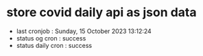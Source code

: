# store covid daily api as json data

- last cronjob : Sunday, 15 October 2023 13:12:24
- status og cron : success
- status daily cron : success
      
      